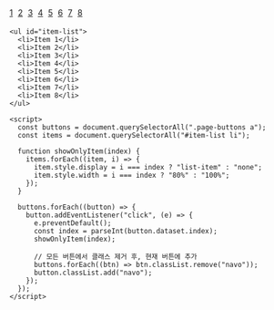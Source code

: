 <!DOCTYPE html>
<html lang="en">
  <head>
    <meta charset="UTF-8" />
    <meta name="viewport" content="width=device-width, initial-scale=1.0" />
    <title>Show One Item by Data Attribute</title>
    <style>
      ul {
        list-style: none;
        padding: 0;
      }
      li {
        margin: 4px 0;
      }
      #item-list li {
        border: solid 1px;
      }
      .page-buttons li {
        display: inline-block;
        margin-right: 5px;
      }
      .page-buttons a.navo {
        cursor: pointer;
        color: blue;
        background: #000;
        text-decoration: underline;
      }
    </style>
  </head>
  <body>
    <ul class="page-buttons">
      <li><a href="#" data-index="0">1</a></li>
      <li><a href="#" data-index="1">2</a></li>
      <li><a href="#" data-index="2">3</a></li>
      <li><a href="#" data-index="3">4</a></li>
      <li><a href="#" data-index="4">5</a></li>
      <li><a href="#" data-index="5">6</a></li>
      <li><a href="#" data-index="6">7</a></li>
      <li><a href="#" data-index="7">8</a></li>
    </ul>

    <ul id="item-list">
      <li>Item 1</li>
      <li>Item 2</li>
      <li>Item 3</li>
      <li>Item 4</li>
      <li>Item 5</li>
      <li>Item 6</li>
      <li>Item 7</li>
      <li>Item 8</li>
    </ul>

    <script>
      const buttons = document.querySelectorAll(".page-buttons a");
      const items = document.querySelectorAll("#item-list li");

      function showOnlyItem(index) {
        items.forEach((item, i) => {
          item.style.display = i === index ? "list-item" : "none";
          item.style.width = i === index ? "80%" : "100%";
        });
      }

      buttons.forEach((button) => {
        button.addEventListener("click", (e) => {
          e.preventDefault();
          const index = parseInt(button.dataset.index);
          showOnlyItem(index);

          // 모든 버튼에서 클래스 제거 후, 현재 버튼에 추가
          buttons.forEach((btn) => btn.classList.remove("navo"));
          button.classList.add("navo");
        });
      });
    </script>
  </body>
</html>
